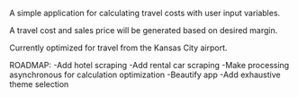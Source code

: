 A simple application for calculating travel costs with user input variables.

A travel cost and sales price will be generated based on desired margin.

Currently optimized for travel from the Kansas City airport.

ROADMAP:
-Add hotel scraping
-Add rental car scraping
-Make processing asynchronous for calculation optimization
-Beautify app
-Add exhaustive theme selection